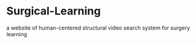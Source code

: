 # Surgical-Learning
a website of human-centered structural video search system for surgery learning
